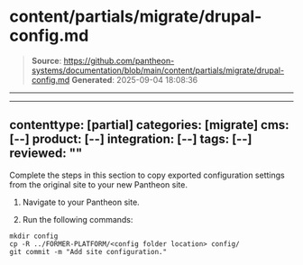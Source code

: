 # content/partials/migrate/drupal-config.md

> **Source**: https://github.com/pantheon-systems/documentation/blob/main/content/partials/migrate/drupal-config.md
> **Generated**: 2025-09-04 18:08:36

---

---
contenttype: [partial]
categories: [migrate]
cms: [--]
product: [--]
integration: [--]
tags: [--]
reviewed: ""
---

Complete the steps in this section to copy exported configuration settings from the original site to your new Pantheon site.

1. Navigate to your Pantheon site.

1. Run the following commands:

  ```bash{promptUser: user}
  mkdir config
  cp -R ../FORMER-PLATFORM/<config folder location> config/
  git commit -m "Add site configuration."
  ```

